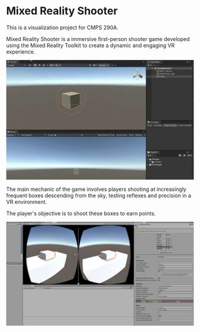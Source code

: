 # Mixed Reality Shooter
This is a visualization project for CMPS 290A.

Mixed Reality Shooter is a immersive first-person shooter game developed using the Mixed Reality Toolkit  to create a dynamic and engaging VR experience. 


![Game Screenshot](./MRtest/preview.PNG)


The main mechanic of the game involves players shooting at increasingly frequent boxes descending from the sky, testing reflexes and precision in a VR environment.

The player's objective is to shoot these boxes to earn points.

![Game Screenshot](./MRtest/preview1.jpg)


